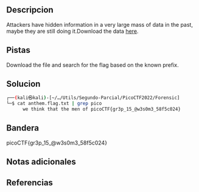 ## Descripcion

Attackers have hidden information in a very large mass of data in the past, maybe they are still doing it.Download the data [here](https://artifacts.picoctf.net/c/125/anthem.flag.txt).

## Pistas

Download the file and search for the flag based on the known prefix.

## Solucion
``` bash
┌──(kali㉿kali)-[~/…/Utils/Segundo-Parcial/PicoCTF2022/Forensic]
└─$ cat anthem.flag.txt | grep pico
      we think that the men of picoCTF{gr3p_15_@w3s0m3_58f5c024}

```

## Bandera
picoCTF{gr3p_15_@w3s0m3_58f5c024}

## Notas adicionales


## Referencias
